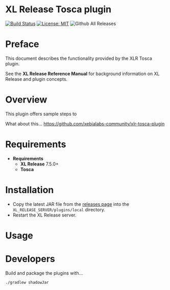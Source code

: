 # XL Release Tosca plugin

[![Build Status][xlr-tosca-plugin-travis-image]][xlr-tosca-plugin-travis-url]
[![License: MIT][xlr-tosca-plugin-license-image]][xlr-tosca-plugin-license-url]
![Github All Releases][xlr-tosca-plugin-downloads-image]

[xlr-tosca-plugin-travis-image]: https://travis-ci.org/xebialabs-community/xlr-tosca-plugin.svg?branch=master
[xlr-tosca-plugin-travis-url]: https://travis-ci.org/xebialabs-community/xlr-tosca-plugin
[xlr-tosca-plugin-license-image]: https://img.shields.io/badge/License-MIT-yellow.svg
[xlr-tosca-plugin-license-url]: https://opensource.org/licenses/MIT
[xlr-tosca-plugin-downloads-image]: https://img.shields.io/github/downloads/xebialabs-community/xlr-tosca-plugin/total.svg

# Preface #

This document describes the functionality provided by the XLR Tosca plugin.

See the **XL Release Reference Manual** for background information on XL Release and plugin concepts.

# Overview #

This plugin offers sample steps to

What about this... https://github.com/xebialabs-community/xlr-tosca-plugin

# Requirements #

* **Requirements**
	* **XL Release** 7.5.0+
	* **Tosca**

# Installation #

* Copy the latest JAR file from the [releases page](https://github.com/xebialabs-community/xlr-tosca-plugin/releases) into the `XL_RELEASE_SERVER/plugins/local` directory.
* Restart the XL Release server.

# Usage #

# Developers #

Build and package the plugins with...
```
./gradlew shadowJar
```
